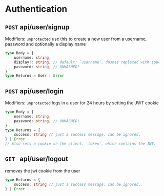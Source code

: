 # Authentication
## `POST` api/user/signup
Modifiers: `unprotected`
use this to create a new user from a username, password and optionally a display name
```ts
type Body = {
    username: string,
    display?: string, // default: `username`, dashes replaced with spaces and put in title case
    password: string, // UNHASHED!
}
type Returns = User | Error
```

## `POST` api/user/login
Modifiers: `unprotected`
logs in a user for 24 hours by setting the JWT cookie
```ts
type Body = {
    username: string,
    password: string, // UNHASHED!
}
type Returns = {
    success: string // just a success message, can be ignored.
} | Error
// Also sets a cookie on the client, `token`, which contains the JWT.
```

## `GET ` api/user/logout
removes the jwt cookie from the user
```ts
type Returns = {
    success: string // just a success message, can be ignored.
} | Error
```